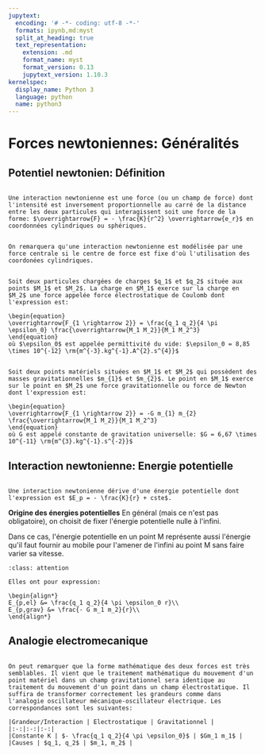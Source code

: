 ```yaml
---
jupytext:
  encoding: '# -*- coding: utf-8 -*-'
  formats: ipynb,md:myst
  split_at_heading: true
  text_representation:
    extension: .md
    format_name: myst
    format_version: 0.13
    jupytext_version: 1.10.3
kernelspec:
  display_name: Python 3
  language: python
  name: python3
---
```

# Forces newtoniennes: Généralités

## Potentiel newtonien: Définition

````{important} __Définition : Interaction newtonienne__

Une interaction newtonienne est une force (ou un champ de force) dont l'intensité est inversement proportionnelle au carré de la distance entre les deux particules qui interagissent soit une force de la forme: $\overrightarrow{F} = - \frac{K}{r^2} \overrightarrow{e_r}$ en coordonnées cylindriques ou sphériques.

````

````{dropdown} _Remarque : Force centrale_

On remarquera qu'une interaction newtonienne est modélisée par une force centrale si le centre de force est fixe d'où l'utilisation des coordonées cylindriques.

````

````{important} __Définition : Interaction électrostatique ou de Coulomb__

Soit deux particules chargées de charges $q_1$ et $q_2$ située aux points $M_1$ et $M_2$. La charge en $M_1$ exerce sur la charge en $M_2$ une force appelée force électrostatique de Coulomb dont l'expression est:

\begin{equation}
\overrightarrow{F_{1 \rightarrow 2}} = \frac{q_1 q_2}{4 \pi \epsilon_0} \frac{\overrightarrow{M_1 M_2}}{M_1 M_2^3}
\end{equation}
où $\epsilon_0$ est appelée permittivité du vide: $\epsilon_0 = 8,85 \times 10^{-12} \rm{m^{-3}.kg^{-1}.A^{2}.s^{4}}$

````

````{important} __Définition : Interaction gravitationnelle ou de Newton__

Soit deux points matériels situées en $M_1$ et $M_2$ qui possèdent des masses gravitationnelles $m_{1}$ et $m_{2}$. Le point en $M_1$ exerce sur le point en $M_2$ une force gravitationnelle ou force de Newton dont l'expression est:

\begin{equation}
\overrightarrow{F_{1 \rightarrow 2}} = -G m_{1} m_{2} \frac{\overrightarrow{M_1 M_2}}{M_1 M_2^3}
\end{equation}
où G est appelé constante de gravitation universelle: $G = 6,67 \times 10^{-11} \rm{m^{3}.kg^{-1}.s^{-2}}$

````

## Interaction  newtonienne: Energie potentielle

````{important} __Fondamental : Energie potentielle__

Une interaction newtonienne dérive d'une énergie potentielle dont l'expression est $E_p = - \frac{K}{r} + cste$.
````


__Origine des énergies potentielles__
En général (mais ce n'est pas obligatoire), on choisit de fixer l'énergie potentielle nulle à l'infini.

Dans ce cas, l'énergie potentielle en un point M représente aussi l'énergie qu'il faut fournir au mobile pour l'amener de l'infini au point M sans faire varier sa vitesse.


````{admonition} Energie potentielle électrostatique et gravitationnelle
:class: attention

Elles ont pour expression:

\begin{align*}
E_{p,el} &= \frac{q_1 q_2}{4 \pi \epsilon_0 r}\\
E_{p,grav} &= \frac{- G m_1 m_2}{r}\\
\end{align*}

````
## Analogie electromecanique

````{important} __Fondamental : Analogie__

On peut remarquer que la forme mathématique des deux forces est très semblables. Il vient que le traitement mathématique du mouvement d'un point matériel dans un champ gravitationnel sera identique au traitement du mouvement d'un point dans un champ électrostatique. Il suffira de transformer correctement les grandeurs comme dans l'analogie oscillateur mécanique-oscillateur électrique. Les correspondances sont les suivantes:

|Grandeur/Interaction | Electrostatique | Gravitationnel |
|:-:|:-:|:-:|
|Constante K | $- \frac{q_1 q_2}{4 \pi \epsilon_0}$ | $Gm_1 m_1$ |
|Causes | $q_1, q_2$ | $m_1, m_2$ |
````

